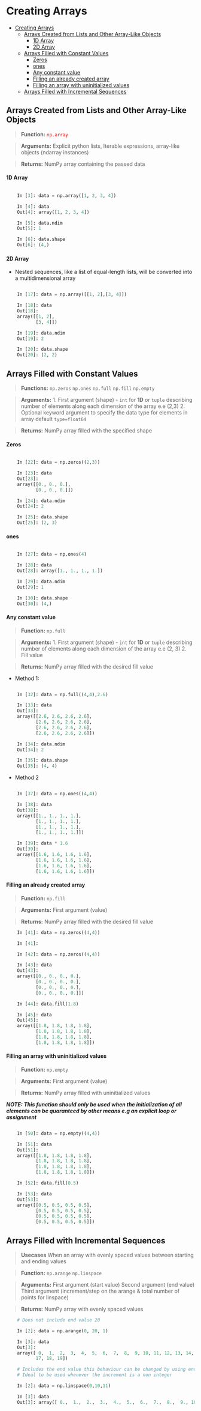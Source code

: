 Creating Arrays
============

- [Creating Arrays](#creating-arrays)
  - [Arrays Created from Lists and Other Array-Like Objects](#arrays-created-from-lists-and-other-array-like-objects)
      - [1D Array](#1d-array)
      - [2D Array](#2d-array)
  - [Arrays Filled with Constant Values](#arrays-filled-with-constant-values)
      - [Zeros](#zeros)
      - [ones](#ones)
      - [Any constant value](#any-constant-value)
      - [Filling an already created array](#filling-an-already-created-array)
      - [Filling an array with uninitialized values](#filling-an-array-with-uninitialized-values)
  - [Arrays Filled with Incremental Sequences](#arrays-filled-with-incremental-sequences)

## Arrays Created from Lists and Other Array-Like Objects

>**Function:** 
    <span style="color:red">```np.array```</span>
    
>**Arguments:** 
    Explicit python lists, Iterable expressions, array-like objects (ndarray instances)

>**Returns:** 
    NumPy array containing the passed data

#### 1D Array

```python

    In [3]: data = np.array([1, 2, 3, 4])

    In [4]: data
    Out[4]: array([1, 2, 3, 4])

    In [5]: data.ndim
    Out[5]: 1

    In [6]: data.shape
    Out[6]: (4,)

```

#### 2D Array

- Nested sequences, like a list of equal-length lists, will be converted into a multidimensional array

```python

    In [17]: data = np.array([[1, 2],[3, 4]])

    In [18]: data
    Out[18]: 
    array([[1, 2],
           [3, 4]])

    In [19]: data.ndim
    Out[19]: 2

    In [20]: data.shape
    Out[20]: (2, 2)

```

## Arrays Filled with Constant Values

>**Functions:** 
    ```np.zeros``` ```np.ones``` ```np.full``` ```np.fill``` ```np.empty```

>**Arguments:** 
    1. First argument (shape) - ``int`` for **1D** or ```tuple```  describing number of elements along each dimension of the array e.e (2,3)
    2. Optional keyword argument to specify the data type for elements in array default ```type=float64```


>**Returns:** NumPy array filled with the specified shape

#### Zeros

```python

    In [22]: data = np.zeros((2,3))

    In [23]: data
    Out[23]: 
    array([[0., 0., 0.],
           [0., 0., 0.]])

    In [24]: data.ndim
    Out[24]: 2

    In [25]: data.shape
    Out[25]: (2, 3)

```

#### ones

```python

    In [27]: data = np.ones(4)

    In [28]: data
    Out[28]: array([1., 1., 1., 1.])

    In [29]: data.ndim
    Out[29]: 1

    In [30]: data.shape
    Out[30]: (4,)

```
#### Any constant value

>**Function:** 
    ```np.full```

>**Arguments:** 
    1. First argument (shape) - ``int`` for **1D** or ```tuple```  describing number of elements along each dimension of the array e.e (2, 3)
    2. Fill value

>**Returns:** NumPy array filled with the desired fill value

- Method 1:

```python

    In [32]: data = np.full((4,4),2.6)

    In [33]: data
    Out[33]: 
    array([[2.6, 2.6, 2.6, 2.6],
           [2.6, 2.6, 2.6, 2.6],
           [2.6, 2.6, 2.6, 2.6],
           [2.6, 2.6, 2.6, 2.6]])

    In [34]: data.ndim
    Out[34]: 2

    In [35]: data.shape
    Out[35]: (4, 4)

```

- Method 2

```python

    In [37]: data = np.ones((4,4))

    In [38]: data
    Out[38]: 
    array([[1., 1., 1., 1.],
           [1., 1., 1., 1.],
           [1., 1., 1., 1.],
           [1., 1., 1., 1.]])

    In [39]: data * 1.6
    Out[39]: 
    array([[1.6, 1.6, 1.6, 1.6],
           [1.6, 1.6, 1.6, 1.6],
           [1.6, 1.6, 1.6, 1.6],
           [1.6, 1.6, 1.6, 1.6]])

```
#### Filling an already created array

>**Function:** 
    ```np.fill```

>**Arguments:** 
    First argument (value)

>**Returns:** NumPy array filled with the desired fill value

```python
    In [41]: data = np.zeros((4,4))

    In [41]: 

    In [42]: data = np.zeros((4,4))

    In [43]: data
    Out[43]: 
    array([[0., 0., 0., 0.],
           [0., 0., 0., 0.],
           [0., 0., 0., 0.],
           [0., 0., 0., 0.]])

    In [44]: data.fill(1.8)

    In [45]: data
    Out[45]: 
    array([[1.8, 1.8, 1.8, 1.8],
           [1.8, 1.8, 1.8, 1.8],
           [1.8, 1.8, 1.8, 1.8],
           [1.8, 1.8, 1.8, 1.8]])

```

#### Filling an array with uninitialized values

>**Function:** 
    ```np.empty```

>**Arguments:** 
    First argument (value)

>**Returns:** NumPy array filled with uninitialized values

**_NOTE: This function should only be used when the initialization of all elements can be quaranteed by other means e.g an explicit loop or assignment_**

```python

    In [50]: data = np.empty((4,4))

    In [51]: data
    Out[51]: 
    array([[1.8, 1.8, 1.8, 1.8],
           [1.8, 1.8, 1.8, 1.8],
           [1.8, 1.8, 1.8, 1.8],
           [1.8, 1.8, 1.8, 1.8]])

    In [52]: data.fill(0.5)

    In [53]: data
    Out[53]: 
    array([[0.5, 0.5, 0.5, 0.5],
           [0.5, 0.5, 0.5, 0.5],
           [0.5, 0.5, 0.5, 0.5],
           [0.5, 0.5, 0.5, 0.5]])

```

## Arrays Filled with Incremental Sequences

>**Usecases** When an array with evenly spaced values between starting and ending values

>**Function:** 
    ```np.arange```
    ```np.linspace```

>**Arguments:** 
    First argument (start value)
    Second argument (end value)
    Third argument (increment/step on the arange & total number of points for linspace)

>**Returns:** NumPy array with evenly spaced values

```python
    # Does not include end value 20

    In [2]: data = np.arange(0, 20, 1)

    In [3]: data
    Out[3]: 
    array([ 0,  1,  2,  3,  4,  5,  6,  7,  8,  9, 10, 11, 12, 13, 14, 15, 16,
           17, 18, 19])

```

```python
    # Includes the end value this behaviour can be changed by using endpoint keyword argument
    # Ideal to be used whenever the increment is a non integer

    In [2]: data = np.linspace(0,10,11)

    In [3]: data
    Out[3]: array([ 0.,  1.,  2.,  3.,  4.,  5.,  6.,  7.,  8.,  9., 10.])

```



